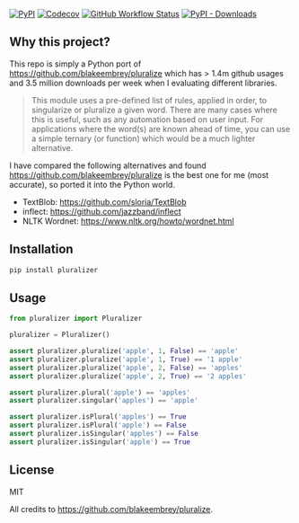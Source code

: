 [![PyPI](https://img.shields.io/pypi/v/pluralizer?style=plastic)](https://pypi.org/project/pluralizer/)
[![Codecov](https://img.shields.io/codecov/c/github/weixu365/pluralizer-py?style=plastic)](https://codecov.io/gh/weixu365/pluralizer-py)
[![GitHub Workflow Status](https://img.shields.io/github/workflow/status/weixu365/pluralizer-py/Python%20package?style=plastic)](https://github.com/weixu365/pluralizer-py/actions?query=branch%3Amaster)
[![PyPI - Downloads](https://img.shields.io/pypi/dm/pluralizer?style=plastic)](https://pypistats.org/packages/pluralizer)

## Why this project?
This repo is simply a Python port of https://github.com/blakeembrey/pluralize which has > 1.4m github usages and 3.5 million downloads per week when I evaluating different libraries.

> This module uses a pre-defined list of rules, applied in order, to singularize or pluralize a given word. There are many cases where this is useful, such as any automation based on user input. For applications where the word(s) are known ahead of time, you can use a simple ternary (or function) which would be a much lighter alternative.

I have compared the following alternatives and found https://github.com/blakeembrey/pluralize is the best one for me (most accurate), so ported it into the Python world.
- TextBlob: https://github.com/sloria/TextBlob
- inflect: https://github.com/jazzband/inflect
- NLTK Wordnet: https://www.nltk.org/howto/wordnet.html


## Installation
```bash
pip install pluralizer
```

## Usage
```python
from pluralizer import Pluralizer

pluralizer = Pluralizer()

assert pluralizer.pluralize('apple', 1, False) == 'apple'
assert pluralizer.pluralize('apple', 1, True) == '1 apple'
assert pluralizer.pluralize('apple', 2, False) == 'apples'
assert pluralizer.pluralize('apple', 2, True) == '2 apples'

assert pluralizer.plural('apple') == 'apples'
assert pluralizer.singular('apples') == 'apple'

assert pluralizer.isPlural('apples') == True
assert pluralizer.isPlural('apple') == False
assert pluralizer.isSingular('apples') == False
assert pluralizer.isSingular('apple') == True
```

## License
MIT

All credits to https://github.com/blakeembrey/pluralize. 
